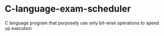 # C-language-exam-scheduler
C language program that purposely use only bit-wise operations to speed up execution
